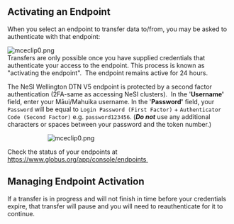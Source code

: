 

Activating an Endpoint
----------------------

When you select an endpoint to transfer data to/from, you may be asked
to authenticate with that endpoint:

![mceclip0.png](https://support.nesi.org.nz/hc/article_attachments/4405622947215/mceclip0.png)\
Transfers are only possible once you have supplied credentials that
authenticate your access to the endpoint. This process is known as
\"activating the endpoint\".  The endpoint remains active for 24
hours.  

The NeSI Wellington DTN V5 endpoint is protected by a second factor
authentication (2FA-same as accessing NeSI clusters).  In the
\'**Username\'** field, enter your Māui/Mahuika username. In the
\'**Password\'** field, your `Password` will be equal to
`Login Password (First Factor)` +
`Authenticator Code (Second Factor)` e.g. `password123456`. (***Do
not*** use any additional characters or spaces between your password and
the token number.)

                     
 ![mceclip0.png](https://support.nesi.org.nz/hc/article_attachments/4408962414351/mceclip0.png)

Check the status of your endpoints at
<https://www.globus.org/app/console/endpoints>[ ](https://www.globus.org/app/console/endpoints)

Managing Endpoint Activation
----------------------------

If a transfer is in progress and will not finish in time before your
credentials expire, that transfer will pause and you will need to
reauthenticate for it to continue.

 

 
